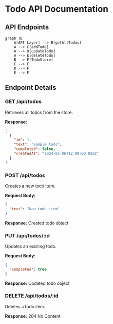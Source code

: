 # Todo API Documentation

## API Endpoints

```mermaid
graph TD
    A[API Layer] --> B[getAllTodos]
    A --> C[addTodo]
    A --> D[updateTodo]
    A --> E[deleteTodo]
    B --> F[TodoStore]
    C --> F
    D --> F
    E --> F
```

## Endpoint Details

### GET /api/todos
Retrieves all todos from the store.

**Response:**
```json
[
  {
    "id": 1,
    "text": "Sample todo",
    "completed": false,
    "createdAt": "2024-03-06T12:00:00.000Z"
  }
]
```

### POST /api/todos
Creates a new todo item.

**Request Body:**
```json
{
  "text": "New todo item"
}
```

**Response:** Created todo object

### PUT /api/todos/:id
Updates an existing todo.

**Request Body:**
```json
{
  "completed": true
}
```

**Response:** Updated todo object

### DELETE /api/todos/:id
Deletes a todo item.

**Response:** 204 No Content